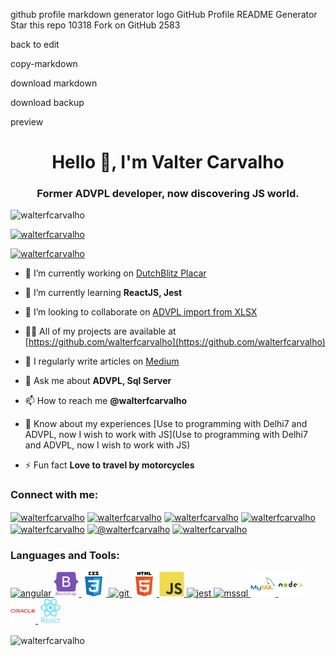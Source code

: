 github profile markdown generator logo
GitHub Profile README Generator
Star this repo
10318
Fork on GitHub
2583

back to edit

copy-markdown

download markdown

download backup

preview
<h1 align="center">Hello 👋, I'm Valter Carvalho</h1>
<h3 align="center">Former ADVPL developer, now discovering JS world.</h3>

<p align="left"> <img src="https://komarev.com/ghpvc/?username=walterfcarvalho&label=Profile%20views&color=0e75b6&style=flat" alt="walterfcarvalho" /> </p>

<p align="left"> <a href="https://github.com/ryo-ma/github-profile-trophy"><img src="https://github-profile-trophy.vercel.app/?username=walterfcarvalho" alt="walterfcarvalho" /></a> </p>

<p align="left"> <a href="https://twitter.com/walterfcarvalho" target="blank"><img src="https://img.shields.io/twitter/follow/walterfcarvalho?logo=twitter&style=for-the-badge" alt="walterfcarvalho" /></a> </p>

- 🔭 I’m currently working on [DutchBlitz Placar](https://github.com/walterfcarvalho/react-dutchBlitza-placar)

- 🌱 I’m currently learning **ReactJS, Jest**

- 👯 I’m looking to collaborate on [ADVPL import from XLSX](https://github.com/walterfcarvalho/advpl-xlsxtocsv)

- 👨‍💻 All of my projects are available at [https://github.com/walterfcarvalho](https://github.com/walterfcarvalho)

- 📝 I regularly write articles on [Medium](Medium)

- 💬 Ask me about **ADVPL, Sql Server**

- 📫 How to reach me **@walterfcarvalho**

- 📄 Know about my experiences [Use to programming with Delhi7 and ADVPL, now I wish to work with JS](Use to programming with Delhi7 and ADVPL, now I wish to work with JS)

- ⚡ Fun fact **Love to travel by motorcycles**

<h3 align="left">Connect with me:</h3>
<p align="left">
<a href="https://codepen.io/walterfcarvalho" target="blank"><img align="center" src="https://raw.githubusercontent.com/rahuldkjain/github-profile-readme-generator/master/src/images/icons/Social/codepen.svg" alt="walterfcarvalho" height="30" width="40" /></a>
<a href="https://twitter.com/walterfcarvalho" target="blank"><img align="center" src="https://raw.githubusercontent.com/rahuldkjain/github-profile-readme-generator/master/src/images/icons/Social/twitter.svg" alt="walterfcarvalho" height="30" width="40" /></a>
<a href="https://linkedin.com/in/walterfcarvalho" target="blank"><img align="center" src="https://raw.githubusercontent.com/rahuldkjain/github-profile-readme-generator/master/src/images/icons/Social/linked-in-alt.svg" alt="walterfcarvalho" height="30" width="40" /></a>
<a href="https://stackoverflow.com/users/walterfcarvalho" target="blank"><img align="center" src="https://raw.githubusercontent.com/rahuldkjain/github-profile-readme-generator/master/src/images/icons/Social/stack-overflow.svg" alt="walterfcarvalho" height="30" width="40" /></a>
<a href="https://instagram.com/walterfcarvalho" target="blank"><img align="center" src="https://raw.githubusercontent.com/rahuldkjain/github-profile-readme-generator/master/src/images/icons/Social/instagram.svg" alt="walterfcarvalho" height="30" width="40" /></a>
<a href="https://medium.com/@walterfcarvalho" target="blank"><img align="center" src="https://raw.githubusercontent.com/rahuldkjain/github-profile-readme-generator/master/src/images/icons/Social/medium.svg" alt="@walterfcarvalho" height="30" width="40" /></a>
<a href="https://www.hackerrank.com/walterfcarvalho" target="blank"><img align="center" src="https://raw.githubusercontent.com/rahuldkjain/github-profile-readme-generator/master/src/images/icons/Social/hackerrank.svg" alt="walterfcarvalho" height="30" width="40" /></a>
</p>

<h3 align="left">Languages and Tools:</h3>
<p align="left"> <a href="https://angular.io" target="_blank" rel="noreferrer"> <img src="https://angular.io/assets/images/logos/angular/angular.svg" alt="angular" width="40" height="40"/> </a> <a href="https://getbootstrap.com" target="_blank" rel="noreferrer"> <img src="https://raw.githubusercontent.com/devicons/devicon/master/icons/bootstrap/bootstrap-plain-wordmark.svg" alt="bootstrap" width="40" height="40"/> </a> <a href="https://www.w3schools.com/css/" target="_blank" rel="noreferrer"> <img src="https://raw.githubusercontent.com/devicons/devicon/master/icons/css3/css3-original-wordmark.svg" alt="css3" width="40" height="40"/> </a> <a href="https://git-scm.com/" target="_blank" rel="noreferrer"> <img src="https://www.vectorlogo.zone/logos/git-scm/git-scm-icon.svg" alt="git" width="40" height="40"/> </a> <a href="https://www.w3.org/html/" target="_blank" rel="noreferrer"> <img src="https://raw.githubusercontent.com/devicons/devicon/master/icons/html5/html5-original-wordmark.svg" alt="html5" width="40" height="40"/> </a> <a href="https://developer.mozilla.org/en-US/docs/Web/JavaScript" target="_blank" rel="noreferrer"> <img src="https://raw.githubusercontent.com/devicons/devicon/master/icons/javascript/javascript-original.svg" alt="javascript" width="40" height="40"/> </a> <a href="https://jestjs.io" target="_blank" rel="noreferrer"> <img src="https://www.vectorlogo.zone/logos/jestjsio/jestjsio-icon.svg" alt="jest" width="40" height="40"/> </a> <a href="https://www.microsoft.com/en-us/sql-server" target="_blank" rel="noreferrer"> <img src="https://www.svgrepo.com/show/303229/microsoft-sql-server-logo.svg" alt="mssql" width="40" height="40"/> </a> <a href="https://www.mysql.com/" target="_blank" rel="noreferrer"> <img src="https://raw.githubusercontent.com/devicons/devicon/master/icons/mysql/mysql-original-wordmark.svg" alt="mysql" width="40" height="40"/> </a> <a href="https://nodejs.org" target="_blank" rel="noreferrer"> <img src="https://raw.githubusercontent.com/devicons/devicon/master/icons/nodejs/nodejs-original-wordmark.svg" alt="nodejs" width="40" height="40"/> </a> <a href="https://www.oracle.com/" target="_blank" rel="noreferrer"> <img src="https://raw.githubusercontent.com/devicons/devicon/master/icons/oracle/oracle-original.svg" alt="oracle" width="40" height="40"/> </a> <a href="https://reactjs.org/" target="_blank" rel="noreferrer"> <img src="https://raw.githubusercontent.com/devicons/devicon/master/icons/react/react-original-wordmark.svg" alt="react" width="40" height="40"/> </a> </p>

<p><img align="center" src="https://github-readme-stats.vercel.app/api/top-langs?username=walterfcarvalho&show_icons=true&locale=en&layout=compact" alt="walterfcarvalho" /></p>
